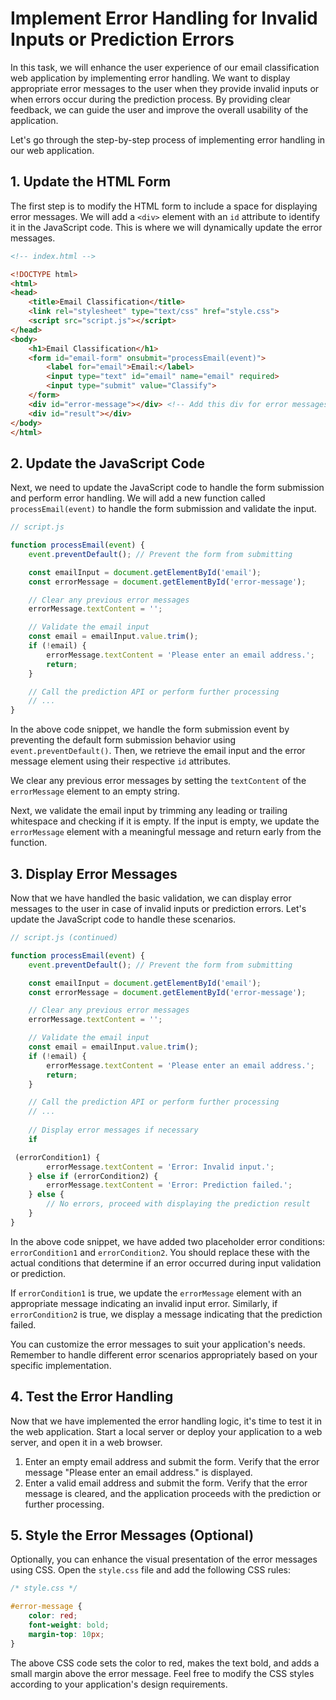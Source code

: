 
#  Implement Error Handling for Invalid Inputs or Prediction Errors

In this task, we will enhance the user experience of our email classification web application by implementing error handling. We want to display appropriate error messages to the user when they provide invalid inputs or when errors occur during the prediction process. By providing clear feedback, we can guide the user and improve the overall usability of the application.

Let's go through the step-by-step process of implementing error handling in our web application.

## 1. Update the HTML Form

The first step is to modify the HTML form to include a space for displaying error messages. We will add a `<div>` element with an `id` attribute to identify it in the JavaScript code. This is where we will dynamically update the error messages.

```html
<!-- index.html -->

<!DOCTYPE html>
<html>
<head>
    <title>Email Classification</title>
    <link rel="stylesheet" type="text/css" href="style.css">
    <script src="script.js"></script>
</head>
<body>
    <h1>Email Classification</h1>
    <form id="email-form" onsubmit="processEmail(event)">
        <label for="email">Email:</label>
        <input type="text" id="email" name="email" required>
        <input type="submit" value="Classify">
    </form>
    <div id="error-message"></div> <!-- Add this div for error messages -->
    <div id="result"></div>
</body>
</html>
```

## 2. Update the JavaScript Code

Next, we need to update the JavaScript code to handle the form submission and perform error handling. We will add a new function called `processEmail(event)` to handle the form submission and validate the input.

```javascript
// script.js

function processEmail(event) {
    event.preventDefault(); // Prevent the form from submitting

    const emailInput = document.getElementById('email');
    const errorMessage = document.getElementById('error-message');

    // Clear any previous error messages
    errorMessage.textContent = '';

    // Validate the email input
    const email = emailInput.value.trim();
    if (!email) {
        errorMessage.textContent = 'Please enter an email address.';
        return;
    }

    // Call the prediction API or perform further processing
    // ...
}
```

In the above code snippet, we handle the form submission event by preventing the default form submission behavior using `event.preventDefault()`. Then, we retrieve the email input and the error message element using their respective `id` attributes.

We clear any previous error messages by setting the `textContent` of the `errorMessage` element to an empty string.

Next, we validate the email input by trimming any leading or trailing whitespace and checking if it is empty. If the input is empty, we update the `errorMessage` element with a meaningful message and return early from the function.

## 3. Display Error Messages

Now that we have handled the basic validation, we can display error messages to the user in case of invalid inputs or prediction errors. Let's update the JavaScript code to handle these scenarios.

```javascript
// script.js (continued)

function processEmail(event) {
    event.preventDefault(); // Prevent the form from submitting

    const emailInput = document.getElementById('email');
    const errorMessage = document.getElementById('error-message');

    // Clear any previous error messages
    errorMessage.textContent = '';

    // Validate the email input
    const email = emailInput.value.trim();
    if (!email) {
        errorMessage.textContent = 'Please enter an email address.';
        return;
    }

    // Call the prediction API or perform further processing
    // ...
    
    // Display error messages if necessary
    if

 (errorCondition1) {
        errorMessage.textContent = 'Error: Invalid input.';
    } else if (errorCondition2) {
        errorMessage.textContent = 'Error: Prediction failed.';
    } else {
        // No errors, proceed with displaying the prediction result
    }
}
```

In the above code snippet, we have added two placeholder error conditions: `errorCondition1` and `errorCondition2`. You should replace these with the actual conditions that determine if an error occurred during input validation or prediction.

If `errorCondition1` is true, we update the `errorMessage` element with an appropriate message indicating an invalid input error. Similarly, if `errorCondition2` is true, we display a message indicating that the prediction failed.

You can customize the error messages to suit your application's needs. Remember to handle different error scenarios appropriately based on your specific implementation.

## 4. Test the Error Handling

Now that we have implemented the error handling logic, it's time to test it in the web application. Start a local server or deploy your application to a web server, and open it in a web browser.

1. Enter an empty email address and submit the form. Verify that the error message "Please enter an email address." is displayed.
2. Enter a valid email address and submit the form. Verify that the error message is cleared, and the application proceeds with the prediction or further processing.

## 5. Style the Error Messages (Optional)

Optionally, you can enhance the visual presentation of the error messages using CSS. Open the `style.css` file and add the following CSS rules:

```css
/* style.css */

#error-message {
    color: red;
    font-weight: bold;
    margin-top: 10px;
}
```

The above CSS code sets the color to red, makes the text bold, and adds a small margin above the error message. Feel free to modify the CSS styles according to your application's design requirements.

